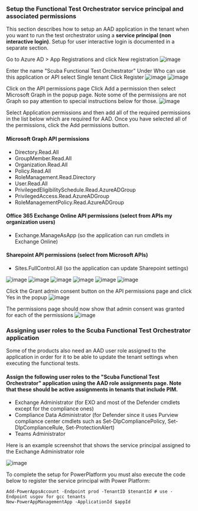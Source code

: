 ### Setup the Functional Test Orchestrator service principal and associated permissions
This section describes how to setup an AAD application in the tenant when you want to run the test orchestrator using a **service principal (non interactive login)**. Setup for user interactive login is documented in a separate section.

Go to Azure AD > App Registrations and click New registration
![image](https://github.com/cisagov/ScubaGear/assets/107076927/ad9f7a2b-587b-4c06-b08a-8075e68c7df4)

Enter the name "Scuba Functional Test Orchestrator"
Under Who can use this application or API select Single tenant
Click Register
![image](https://github.com/cisagov/ScubaGear/assets/107076927/835d9eff-911b-4f3c-beda-ca0c65286ead)
![image](https://github.com/cisagov/ScubaGear/assets/107076927/cbd602c0-998e-435a-b621-621aee0a9aff)

Click on the API permissions page
Click Add a permission then select Microsoft Graph in the popup page. Note some of the permissions are not Graph so pay attention to special instructions below for those.
![image](https://github.com/cisagov/ScubaGear/assets/107076927/2640bf0b-4ebb-48a2-9f46-29f942f648fd)

Select Application permissions and then add all of the required permissions in the list below which are required for AAD. Once you have selected all of the permissions, click the Add permissions button.

#### Microsoft Graph API permissions
- Directory.Read.All
- GroupMember.Read.All
- Organization.Read.All
- Policy.Read.All
- RoleManagement.Read.Directory
- User.Read.All
- PrivilegedEligibilitySchedule.Read.AzureADGroup
- PrivilegedAccess.Read.AzureADGroup
- RoleManagementPolicy.Read.AzureADGroup

#### Office 365 Exchange Online API permissions (select from APIs my organization users)
- Exchange.ManageAsApp (so the application can run cmdlets in Exchange Online)

#### Sharepoint API permissions (select from Microsoft APIs)

- Sites.FullControl.All (so the application can update Sharepoint settings)

![image](https://github.com/cisagov/ScubaGear/assets/107076927/998d4549-d31f-49a0-8d39-e75858dc8ae8)
![image](https://github.com/cisagov/ScubaGear/assets/107076927/8ead310d-4d66-4bab-a476-72e373c73cd1)
![image](https://github.com/cisagov/ScubaGear/assets/107076927/d51ccbc5-4c76-4989-9708-2a7b058e2244)
![image](https://github.com/cisagov/ScubaGear/assets/107076927/e4d2a461-6486-4666-970f-c94a24a5717d)
![image](https://github.com/cisagov/ScubaGear/assets/107076927/d6246581-483b-4cfb-8def-cdbc42589e36)
![image](https://github.com/cisagov/ScubaGear/assets/107076927/6d6081d3-b1a9-4d5b-abb1-41fa8ecc4005)

Click the Grant admin consent button on the API permissions page and click Yes in the popup
![image](https://github.com/cisagov/ScubaGear/assets/107076927/f5bcf13d-1cc4-4fa6-8750-1d7059f0ec6b)

The permissions page should now show that admin consent was granted for each of the permissions
![image](https://github.com/cisagov/ScubaGear/assets/107076927/6065fcba-f3c3-4a37-944f-f19c4c7e0e7a)

### Assigning user roles to the Scuba Functional Test Orchestrator application
Some of the products also need an AAD user role assigned to the application in order for it to be able to update the tenant settings when executing the functional tests.

#### Assign the following user roles to the "Scuba Functional Test Orchestrator" application using the AAD role assignments page.  Note that these should be active assignments in tenants that include PIM.

- Exchange Administrator (for EXO and most of the Defender cmdlets except for the compliance ones)
- Compliance Data Administrator (for Defender since it uses Purview compliance center cmdlets such as Set-DlpCompliancePolicy, Set-DlpComplianceRule, Set-ProtectionAlert)
- Teams Administrator

Here is an example screenshot that shows the service principal assigned to the Exchange Administrator role

![image](https://github.com/cisagov/ScubaGear/assets/107076927/6b90524a-0888-4201-80b1-0216bec5a503)

To complete the setup for PowerPlatform you must also execute the code below to register the service principal with Power Platform:

```
Add-PowerAppsAccount -Endpoint prod -TenantID $tenantId # use -Endpoint usgov for gcc tenants
New-PowerAppManagementApp -ApplicationId $appId

```